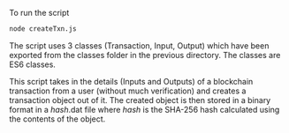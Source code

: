 To run the script

```bash
node createTxn.js
```

The script uses 3 classes (Transaction, Input, Output) which have been exported from the classes folder in the previous directory. The classes are ES6 classes.

This script takes in the details (Inputs and Outputs) of a blockchain transaction from a user (without much verification) and creates a transaction object out of it. The created object is then stored in a binary format in a *hash*.dat file where *hash* is the SHA-256 hash calculated using the contents of the object.

